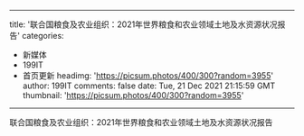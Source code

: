 
---
title: '联合国粮食及农业组织：2021年世界粮食和农业领域土地及水资源状况报告'
categories: 
 - 新媒体
 - 199IT
 - 首页更新
headimg: 'https://picsum.photos/400/300?random=3955'
author: 199IT
comments: false
date: Tue, 21 Dec 2021 21:15:59 GMT
thumbnail: 'https://picsum.photos/400/300?random=3955'
---

<div>   
联合国粮食及农业组织：2021年世界粮食和农业领域土地及水资源状况报告  
</div>
            